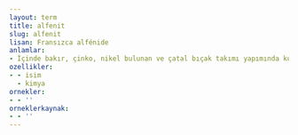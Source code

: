 ```yaml
---
layout: term
title: alfenit
slug: alfenit
lisan: Fransızca alfénide
anlamlar:
- İçinde bakır, çinko, nikel bulunan ve çatal bıçak takımı yapımında kullanılan gümüşlü bir alaşım
ozellikler:
- - isim
  - kimya
ornekler:
- - ''
orneklerkaynak:
- - ''
---
```

